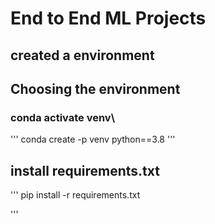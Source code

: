 # End to End ML Projects

## created a environment

## Choosing the environment 
### conda activate venv\

'''
conda create -p venv python==3.8
'''

## install requirements.txt
'''
pip install -r requirements.txt

'''
